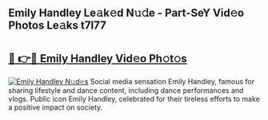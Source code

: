 ## Emily Handley Le𝚊k𝚎d N𝚞𝚍e - Part-SeY Vid𝚎o Photos Le𝚊ks t7I77

# <h2><a href="http://fbc3y35.evod.top/?m=Emily+Handley">🔗 👉🔴 Emily Handley Vid𝚎o Ph𝚘t𝚘s</a></h2>

[![Emily Handley N𝚞d𝚎s](https://i.imgur.com/8V9OHl7.gif)](http://fbc3y35.evod.top/?m=Emily+Handley)
Social media sensation Emily Handley, famous for sharing lifestyle and dance content, including dance performances and vlogs. Public icon Emily Handley, celebrated for their tireless efforts to make a positive impact on society. 

